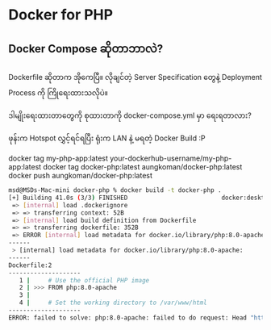 # Docker for PHP

## Docker Compose ဆိုတာဘာလဲ?

Dockerfile ဆိုတာက အိုကေပြီ။
လိုချင်တဲ့ Server Specification တွေနဲ့ Deployment Process ကို ကြိုရေးထားသလိုပဲ။

ဒါမျိုးရေးထားတာတွေကို စုထားတာကို docker-compose.yml မှာ ရေးရတာလား?


ဖုန်းက Hotspot လွှင့်ရင်ရပြီး
ရုံးက LAN နဲ့ မရတဲ့ Docker Build :P

docker tag my-php-app:latest your-dockerhub-username/my-php-app:latest
docker tag docker-php:latest aungkoman/docker-php:latest
docker push aungkoman/docker-php:latest


```bash
msd@MSDs-Mac-mini docker-php % docker build -t docker-php .
[+] Building 41.0s (3/3) FINISHED                          docker:desktop-linux
 => [internal] load .dockerignore                                          0.0s
 => => transferring context: 52B                                           0.0s
 => [internal] load build definition from Dockerfile                       0.0s
 => => transferring dockerfile: 352B                                       0.0s
 => ERROR [internal] load metadata for docker.io/library/php:8.0-apache   40.9s
------
 > [internal] load metadata for docker.io/library/php:8.0-apache:
------
Dockerfile:2
--------------------
   1 |     # Use the official PHP image
   2 | >>> FROM php:8.0-apache
   3 |     
   4 |     # Set the working directory to /var/www/html
--------------------
ERROR: failed to solve: php:8.0-apache: failed to do request: Head "https://registry-1.docker.io/v2/library/php/manifests/8.0-apache": EOF
```
